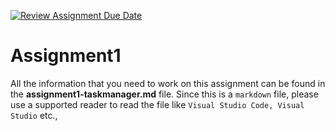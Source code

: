 [![Review Assignment Due Date](https://classroom.github.com/assets/deadline-readme-button-24ddc0f5d75046c5622901739e7c5dd533143b0c8e959d652212380cedb1ea36.svg)](https://classroom.github.com/a/8xUcoGNc)
# Assignment1
All the information that you need to work on this assignment can be found in the **assignment1-taskmanager.md** file. Since this is a `markdown` file, please use a supported reader to read the file like `Visual Studio Code, Visual Studio` etc., 
